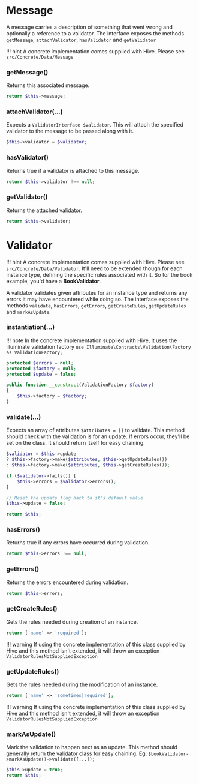 # Message

A message carries a description of something that went wrong and optionally a reference to a validator. The interface exposes the methods `getMessage`, `attachValidator`, `hasValidator` and `getValidator`

!!! hint
    A concrete implementation comes supplied with Hive. Please see `src/Concrete/Data/Message`

### getMessage()

Returns this associated message.

```php
return $this->message;
```

### attachValidator(...)

Expects a `ValidatorInterface $validator`. This will attach the specified validator to the message to be passed along with it.

```php
$this->validator = $validator;
```

### hasValidator()

Returns true if a validator is attached to this message.

```php
return $this->validator !== null;
```

### getValidator()

Returns the attached validator.

```php
return $this->validator;
```

# Validator

!!! hint
    A concrete implementation comes supplied with Hive. Please see `src/Concrete/Data/Validator`. It'll need to be extended though for each instance type, defining the specific rules associated with it. So for the book example, you'd have a **BookValidator**.

A validator validates given attributes for an instance type and returns any errors it may have encountered while doing so. The interface exposes the methods `validate`, `hasErrors`, `getErrors`, `getCreateRules`, `getUpdateRules` and `markAsUpdate`.

### instantiation(...)

!!! note
    In the concrete implementation supplied with Hive, it uses the illuminate validation factory `use Illuminate\Contracts\Validation\Factory as ValidationFactory;`

```php
protected $errors = null;
protected $factory = null;
protected $update = false;

public function __construct(ValidationFactory $factory)
{
    $this->factory = $factory;
}
```

### validate(...)

Expects an array of attributes `$attributes = []` to validate. This method should check with the validation is for an update. If errors occur, they'll be set on the class. It should return itself for easy chaining.

```php
$validator = $this->update
? $this->factory->make($attributes, $this->getUpdateRules())
: $this->factory->make($attributes, $this->getCreateRules());

if ($validator->fails()) {
    $this->errors = $validator->errors();
}

// Reset the update flag back to it's default value.
$this->update = false;

return $this;
```

### hasErrors()

Returns true if any errors have occurred during validation.

```php
return $this->errors !== null;
```

### getErrors()

Returns the errors encountered during validation.

```php
return $this->errors;
```

### getCreateRules()

Gets the rules needed during creation of an instance.

```php
return ['name' => 'required'];
```

!!! warning
    If using the concrete implementation of this class supplied by Hive and this method isn't extended, it will throw an exception `ValidatorRulesNotSuppliedException`

### getUpdateRules()

Gets the rules needed during the modification of an instance.

```php
return ['name' => 'sometimes|required'];
```

!!! warning
    If using the concrete implementation of this class supplied by Hive and this method isn't extended, it will throw an exception `ValidatorRulesNotSuppliedException`

### markAsUpdate()

Mark the validation to happen next as an update. This method should generally return the validator class for easy chaining. Eg: `$bookValidator->markAsUpdate()->validate([...]);`

```php
$this->update = true;
return $this;
```
